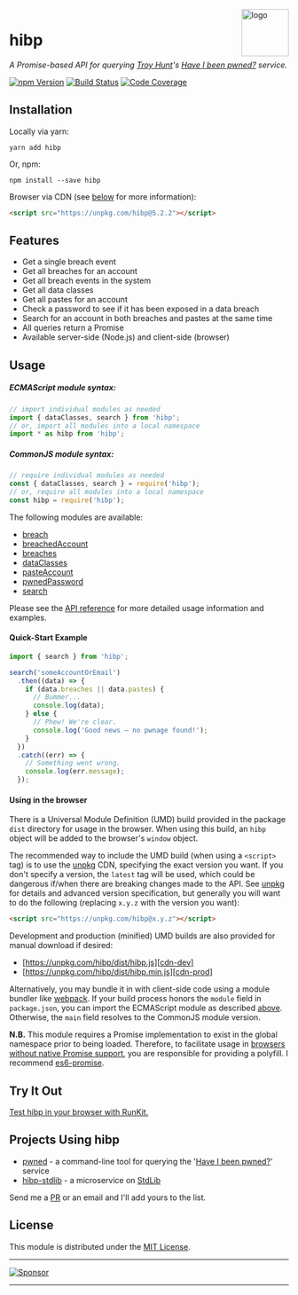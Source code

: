 <a href="https://wkovacs64.github.io/hibp">
  <img
    alt="logo"
    title="logo"
    src="https://wkovacs64.github.io/hibp/logo.png"
    align="right"
    width="85"
  />
</a>

# hibp

*A Promise-based API for querying [Troy Hunt][troy]'s
[Have I been pwned?][haveibeenpwned] service.*

[![npm Version][npm-image]][npm-url]
[![Build Status][travis-image]][travis-url]
[![Code Coverage][coverage-image]][coverage-url]

## Installation

Locally via yarn:

```shell
yarn add hibp
```

Or, npm:

```shell
npm install --save hibp
```

Browser via CDN (see [below](#using-in-the-browser) for more information):

```html
<script src="https://unpkg.com/hibp@5.2.2"></script>
```

## Features

* Get a single breach event
* Get all breaches for an account
* Get all breach events in the system
* Get all data classes
* Get all pastes for an account
* Check a password to see if it has been exposed in a data breach
* Search for an account in both breaches and pastes at the same time
* All queries return a Promise
* Available server-side (Node.js) and client-side (browser)

## Usage

##### ECMAScript module syntax:

```javascript
// import individual modules as needed
import { dataClasses, search } from 'hibp';
// or, import all modules into a local namespace
import * as hibp from 'hibp';
```

##### CommonJS module syntax:

```javascript
// require individual modules as needed
const { dataClasses, search } = require('hibp');
// or, require all modules into a local namespace
const hibp = require('hibp');
```

The following modules are available:

* [breach](API.md#breach)
* [breachedAccount](API.md#breachedaccount)
* [breaches](API.md#breaches)
* [dataClasses](API.md#dataclasses)
* [pasteAccount](API.md#pasteaccount)
* [pwnedPassword](API.md#pwnedpassword)
* [search](API.md#search)

Please see the [API reference](API.md) for more detailed usage information and
examples.

#### Quick-Start Example

```javascript
import { search } from 'hibp';

search('someAccountOrEmail')
  .then((data) => {
    if (data.breaches || data.pastes) {
      // Bummer...
      console.log(data);
    } else {
      // Phew! We're clear.
      console.log('Good news — no pwnage found!');
    }
  })
  .catch((err) => {
    // Something went wrong.
    console.log(err.message);
  });
```

#### Using in the browser

There is a Universal Module Definition (UMD) build provided in the package
`dist` directory for usage in the browser. When using this build, an `hibp`
object will be added to the browser's `window` object.

The recommended way to include the UMD build (when using a `<script>` tag) is to
use the [unpkg][unpkg] CDN, specifying the exact version you want. If you don't
specify a version, the `latest` tag will be used, which could be dangerous
if/when there are breaking changes made to the API. See [unpkg][unpkg] for
details and advanced version specification, but generally you will want to do
the following (replacing `x.y.z` with the version you want):

```html
<script src="https://unpkg.com/hibp@x.y.z"></script>
```

Development and production (minified) UMD builds are also provided for manual
download if desired:

* [https://unpkg.com/hibp/dist/hibp.js][cdn-dev]
* [https://unpkg.com/hibp/dist/hibp.min.js][cdn-prod]

Alternatively, you may bundle it in with client-side code using a module bundler
like [webpack][webpack]. If your build process honors the `module` field in
`package.json`, you can import the ECMAScript module as described
[above](#usage). Otherwise, the `main` field resolves to the CommonJS module
version.

**N.B.** This module requires a Promise implementation to exist in the global
namespace prior to being loaded. Therefore, to facilitate usage in
[browsers without native Promise support][caniuse-promise], you are responsible
for providing a polyfill. I recommend [es6-promise][es6-promise].

## Try It Out

[Test hibp in your browser with RunKit.][runkit]

## Projects Using hibp

* [pwned][pwned] - a command-line tool for querying the
  '[Have I been pwned?][haveibeenpwned]' service
* [hibp-stdlib][hibp-stdlib] - a microservice on [StdLib][stdlib]

Send me a [PR][pulls] or an email and I'll add yours to the list.

## License

This module is distributed under the [MIT License][license].

---

[![Sponsor][sponsor-image]][sponsor-link]

---

[npm-image]: https://img.shields.io/npm/v/hibp.svg?style=flat-square
[npm-url]: https://www.npmjs.com/package/hibp
[travis-image]: https://img.shields.io/travis/wKovacs64/hibp.svg?style=flat-square&branch=master
[travis-url]: https://travis-ci.org/wKovacs64/hibp
[coverage-image]: https://img.shields.io/coveralls/wKovacs64/hibp.svg?style=flat-square&branch=master
[coverage-url]: https://coveralls.io/github/wKovacs64/hibp?branch=master
[troy]: http://www.troyhunt.com
[haveibeenpwned]: https://haveibeenpwned.com
[unpkg]: https://unpkg.com
[cdn-dev]: https://unpkg.com/hibp/dist/hibp.js
[cdn-prod]: https://unpkg.com/hibp/dist/hibp.min.js
[webpack]: https://webpack.js.org
[caniuse-promise]: http://caniuse.com/#search=promise
[es6-promise]: https://github.com/stefanpenner/es6-promise
[runkit]: https://runkit.com/npm/hibp
[pwned]: https://github.com/wKovacs64/pwned
[pulls]: https://github.com/wKovacs64/hibp/pulls
[hibp-stdlib]: https://stdlib.com/services/wKovacs64/hibp
[stdlib]: https://stdlib.com
[license]: https://github.com/wKovacs64/hibp/tree/master/LICENSE.txt
[sponsor-image]: https://app.codesponsor.io/embed/1Z34ZozRAhWZ8QKV42A2yt3r/wKovacs64/hibp.svg
[sponsor-link]: https://app.codesponsor.io/link/1Z34ZozRAhWZ8QKV42A2yt3r/wKovacs64/hibp
